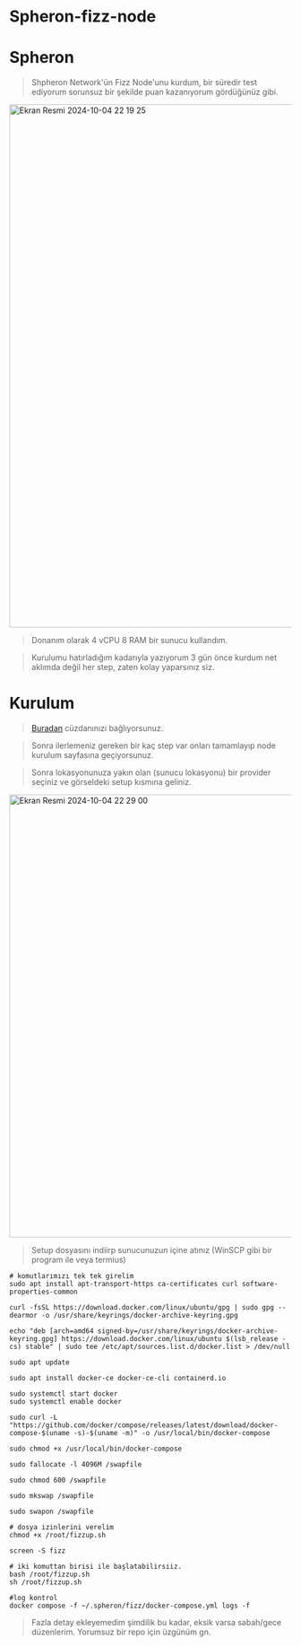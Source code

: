 # Spheron-fizz-node
# Spheron

> Shpheron Network'ün Fizz Node'unu kurdum, bir süredir test ediyorum sorunsuz bir şekilde puan kazanıyorum gördüğünüz gibi.

<img width="933" alt="Ekran Resmi 2024-10-04 22 19 25" src="https://github.com/user-attachments/assets/717f26b1-4a10-475f-ba9b-f5e488127e06">

> Donanım olarak 4 vCPU 8 RAM bir sunucu kullandım.

> Kurulumu hatırladığım kadarıyla yazıyorum 3 gün önce kurdum net aklımda değil her step, zaten kolay yaparsınız siz.

# Kurulum

> [Buradan](https://fizz.spheron.network/) cüzdanınızı bağlıyorsunuz.

> Sonra ilerlemeniz gereken bir kaç step var onları tamamlayıp node kurulum sayfasına geçiyorsunuz.

> Sonra lokasyonunuza yakın olan (sunucu lokasyonu) bir provider seçiniz ve görseldeki setup kısmına geliniz.

<img width="790" alt="Ekran Resmi 2024-10-04 22 29 00" src="https://github.com/user-attachments/assets/c1bde16d-56c4-4da1-920a-113d6aba9a44">

> Setup dosyasını indiirp sunucunuzun içine atınız (WinSCP gibi bir program ile veya termius)

```console
# komutlarımızı tek tek girelim
sudo apt install apt-transport-https ca-certificates curl software-properties-common

curl -fsSL https://download.docker.com/linux/ubuntu/gpg | sudo gpg --dearmor -o /usr/share/keyrings/docker-archive-keyring.gpg

echo "deb [arch=amd64 signed-by=/usr/share/keyrings/docker-archive-keyring.gpg] https://download.docker.com/linux/ubuntu $(lsb_release -cs) stable" | sudo tee /etc/apt/sources.list.d/docker.list > /dev/null

sudo apt update

sudo apt install docker-ce docker-ce-cli containerd.io

sudo systemctl start docker
sudo systemctl enable docker

sudo curl -L "https://github.com/docker/compose/releases/latest/download/docker-compose-$(uname -s)-$(uname -m)" -o /usr/local/bin/docker-compose

sudo chmod +x /usr/local/bin/docker-compose

sudo fallocate -l 4096M /swapfile

sudo chmod 600 /swapfile

sudo mkswap /swapfile

sudo swapon /swapfile
```

```console
# dosya izinlerini verelim
chmod +x /root/fizzup.sh

screen -S fizz

# iki komuttan birisi ile başlatabilirsiiz.
bash /root/fizzup.sh
sh /root/fizzup.sh
```


```console
#log kontrol
docker compose -f ~/.spheron/fizz/docker-compose.yml logs -f
```

> Fazla detay ekleyemedim şimdilik bu kadar, eksik varsa sabah/gece düzenlerim. Yorumsuz bir repo için üzgünüm gn.






